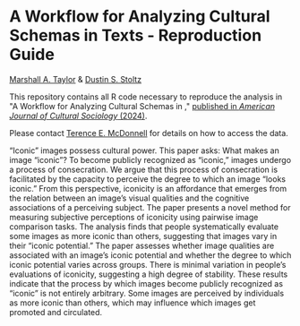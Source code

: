 # A Workflow for Analyzing Cultural Schemas in Texts - Reproduction Guide

[Marshall A. Taylor](https://www.marshalltaylor.net) & [Dustin S. Stoltz](https://www.dustinstoltz.com/)

This repository contains all R code necessary to reproduce the analysis in "A Workflow for Analyzing Cultural Schemas in ," [published in *American Journal of Cultural Sociology* (2024)](https://link.springer.com/article/10.1057/s41290-024-00210-2).

Please contact [Terence E. McDonnell](mailto:terence.e.mcdonnell@nd.edu) for details on how to access the data.

“Iconic” images possess cultural power. This paper asks: What makes an image “iconic”? To become publicly recognized as “iconic,” images undergo a process of consecration. We argue that this process of consecration is facilitated by the capacity to perceive the degree to which an image “looks iconic.” From this perspective, iconicity is an affordance that emerges from the relation between an image’s visual qualities and the cognitive associations of a perceiving subject. The paper presents a novel method for measuring subjective perceptions of iconicity using pairwise image comparison tasks. The analysis finds that people systematically evaluate some images as more iconic than others, suggesting that images vary in their “iconic potential.” The paper assesses whether image qualities are associated with an image’s iconic potential and whether the degree to which iconic potential varies across groups. There is minimal variation in people’s evaluations of iconicity, suggesting a high degree of stability. These results indicate that the process by which images become publicly recognized as “iconic” is not entirely arbitrary. Some images are perceived by individuals as more iconic than others, which may influence which images get promoted and circulated. 
